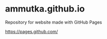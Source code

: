 ammutka.github.io
=================
Repository for website made with GitHub Pages 

https://pages.github.com/
